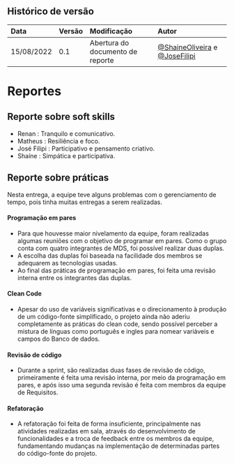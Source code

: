 ## Histórico de versão

| Data       | Versão | Modificação                                                                                                  | Autor                                                                                                                                                                                   |
| :--------- | :----- | :----------------------------------------------------------------------------------------------------------- | :-------------------------------------------------------------------------------------------------------------------------------------------------------------------------------------- |
| 15/08/2022 | 0.1    | Abertura do documento de reporte                                                               | [@ShaineOliveira](https://github.com/ShaineOliveira) e [@JoseFilipi](https://github.com/JoseFilipi)







# Reportes

## Reporte sobre soft skills
- Renan : Tranquilo e comunicativo.
- Matheus : Resiliência e foco.
- José Filipi : Participativo e pensamento criativo.
- Shaíne : Simpática e participativa.



## Reporte sobre práticas

Nesta entrega, a equipe teve alguns problemas com o gerenciamento de tempo, pois tinha muitas entregas a serem realizadas.

#### Programação em pares
- Para que houvesse maior nivelamento da equipe, foram realizadas algumas reuniões com o objetivo de programar em pares. Como o grupo conta com quatro integrantes de MDS, foi possível realizar duas duplas.
- A escolha das duplas foi baseada na facilidade dos membros se adequarem as tecnologias usadas.
- Ao final das práticas de programação em pares, foi feita uma revisão interna entre os integrantes das duplas.
#### Clean Code
- Apesar do uso de variáveis significativas e o direcionamento à produção de um código-fonte simplificado, o projeto 
ainda não aderiu completamente as práticas do clean code, sendo possível perceber a mistura de línguas como português
 e ingles para nomear variáveis e campos do Banco de dados.
#### Revisão de código
- Durante a sprint, são realizadas duas fases de revisão de código, primeiramente é feita uma revisão interna, por meio da
programação em pares, e após isso uma segunda revisão é feita com membros da equipe de Requisitos.
#### Refatoração
- A refatoração foi feita de forma insuficiente, principalmente nas atividades realizadas em sala, através do desenvolvimento de funcionalidades
e a troca de feedback entre os membros da equipe, fundamentando mudanças na implementação de determinadas partes do código-fonte do projeto.
